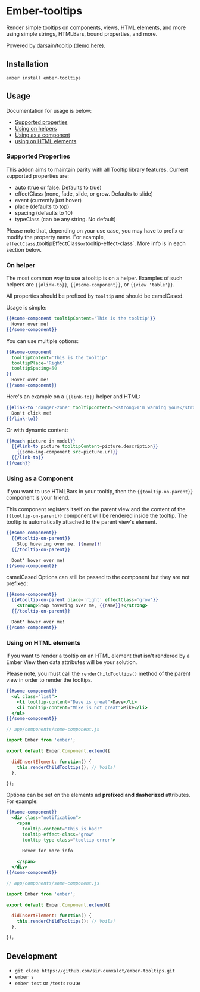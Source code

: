 # Ember-tooltips

Render simple tooltips on components, views, HTML elements, and more using simple strings, HTMLBars, bound properties, and more.

Powered by <a href="http://darsa.in/tooltip/" target="_blank">darsain/tooltip (demo here)</a>.

## Installation

```
ember install ember-tooltips
```

## Usage

Documentation for usage is below:

- [Supported properties](#supported-properties)
- [Using on helpers](#using-on-helpers)
- [Using as a component](#using-as-a-component)
- [using on HTML elements](#using-on-html-elements)

### Supported Properties

This addon aims to maintain parity with all Tooltip library features. Current supported properties are:

- auto (true or false. Defaults to true)
- effectClass (none, fade, slide, or grow. Defaults to slide)
- event (currently just hover)
- place (defaults to top)
- spacing (defaults to 10)
- typeClass (can be any string. No default)

Please note that, depending on your use case, you may have to prefix or modify the property name. For example, `effectClass`,tooltipEffectClass` or `tooltip-effect-class`. More info is in each section below.

### On helper

The most common way to use a tooltip is on a helper. Examples of such helpers are `{{#link-to}}`, `{{#some-component}}`, or `{{view 'table'}}`.

All properties should be prefixed by `tooltip` and should be camelCased.

Usage is simple:

```hbs
{{#some-component tooltipContent='This is the tooltip'}}
  Hover over me!
{{/some-component}}
```

You can use multiple options:

```hbs
{{#some-component
  tooltipContent='This is the tooltip'
  tooltipPlace='Right'
  tooltipSpacing=50
}}
  Hover over me!
{{/some-component}}
```

Here's an example on a `{{link-to}}` helper and HTML:

```hbs
{{#link-to 'danger-zone' tooltipContent="<strong>I'm warning you!</strong>"}}
  Don't click me!
{{/link-to}}
```

Or with dynamic content:

```hbs
{{#each picture in model}}
  {{#link-to picture tooltipContent=picture.description}}
    {{some-img-component src=picture.url}}
  {{/link-to}}
{{/each}}
```

### Using as a Component

If you want to use HTMLBars in your tooltip, then the `{{tooltip-on-parent}}` component is your friend.

This component registers itself on the parent view and the content of the `{{tooltip-on-parent}}` component will be rendered inside the tooltip. The tooltip is automatically attached to the parent view's element.

```hbs
{{#some-component}}
  {{#tooltip-on-parent}}
    Stop hovering over me, {{name}}!
  {{/tooltip-on-parent}}

  Dont' hover over me!
{{/some-component}}
```

camelCased Options can still be passed to the component but they are not prefixed:

```hbs
{{#some-component}}
  {{#tooltip-on-parent place='right' effectClass='grow'}}
    <strong>Stop hovering over me, {{name}}!</strong>
  {{/tooltip-on-parent}}

  Dont' hover over me!
{{/some-component}}
```

### Using on HTML elements

If you want to render a tooltip on an HTML element that isn't rendered by a Ember View then data attributes will be your solution.

Please note, you must call the `renderChildTooltips()` method of the parent view in order to render the tooltips.

```hbs
{{#some-component}}
  <ul class="list">
    <li tooltip-content="Dave is great">Dave</li>
    <li tooltip-content="Mike is not great">Mike</li>
  </ul>
{{/some-component}}
```

```js
// app/components/some-component.js

import Ember from 'ember';

export default Ember.Component.extend({

  didInsertElement: function() {
    this.renderChildTooltips(); // Voila!
  },

});
```

Options can be set on the elements ad <strong>prefixed and dasherized</strong> attributes. For example:

```hbs
{{#some-component}}
  <div class="notification">
    <span
      tooltip-content="This is bad!"
      tooltip-effect-class="grow"
      tooltip-type-class="tooltip-error">

      Hover for more info

    </span>
  </div>
{{/some-component}}
```

```js
// app/components/some-component.js

import Ember from 'ember';

export default Ember.Component.extend({

  didInsertElement: function() {
    this.renderChildTooltips(); // Voila!
  },

});
```

## Development

- `git clone https://github.com/sir-dunxalot/ember-tooltips.git`
- `ember s`
- `ember test` or `/tests` route

